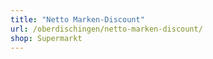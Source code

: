 ```yaml
---
title: "Netto Marken-Discount"
url: /oberdischingen/netto-marken-discount/
shop: Supermarkt
---
```

